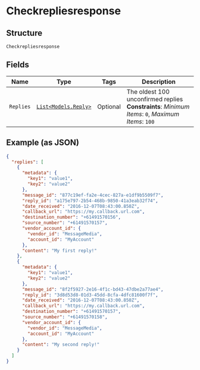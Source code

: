 
# Checkrepliesresponse

## Structure

`Checkrepliesresponse`

## Fields

| Name | Type | Tags | Description |
|  --- | --- | --- | --- |
| `Replies` | [`List<Models.Reply>`](../../doc/models/reply.md) | Optional | The oldest 100 unconfirmed replies<br>**Constraints**: *Minimum Items*: `0`, *Maximum Items*: `100` |

## Example (as JSON)

```json
{
  "replies": [
    {
      "metadata": {
        "key1": "value1",
        "key2": "value2"
      },
      "message_id": "877c19ef-fa2e-4cec-827a-e1df9b5509f7",
      "reply_id": "a175e797-2b54-468b-9850-41a3eab32f74",
      "date_received": "2016-12-07T08:43:00.850Z",
      "callback_url": "https://my.callback.url.com",
      "destination_number": "+61491570156",
      "source_number": "+61491570157",
      "vendor_account_id": {
        "vendor_id": "MessageMedia",
        "account_id": "MyAccount"
      },
      "content": "My first reply!"
    },
    {
      "metadata": {
        "key1": "value1",
        "key2": "value2"
      },
      "message_id": "8f2f5927-2e16-4f1c-bd43-47dbe2a77ae4",
      "reply_id": "3d8d53d8-01d3-45dd-8cfa-4dfc81600f7f",
      "date_received": "2016-12-07T08:43:00.850Z",
      "callback_url": "https://my.callback.url.com",
      "destination_number": "+61491570157",
      "source_number": "+61491570158",
      "vendor_account_id": {
        "vendor_id": "MessageMedia",
        "account_id": "MyAccount"
      },
      "content": "My second reply!"
    }
  ]
}
```

